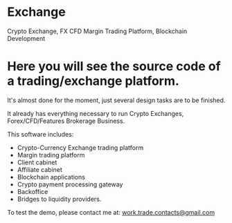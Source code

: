 # Exchange
Crypto Exchange, FX CFD Margin Trading Platform, Blockchain Development

# Here you will see the source code of a trading/exchange platform.
It's almost done for the moment, just several design tasks are to be finished.

It already has everything necessary to run Crypto Exchanges, Forex/CFD/Features Brokerage Business. 

This software includes: 
* Crypto-Currency Exchange trading platform
* Margin trading platform
* Client cabinet
* Affiliate cabinet
* Blockchain applications
* Crypto payment processing gateway
* Backoffice
* Bridges to liquidity providers.

To test the demo, please contact me at: work.trade.contacts@gmail.com
